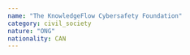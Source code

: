 ```yaml
---
name: "The KnowledgeFlow Cybersafety Foundation"
category: civil_society
nature: "ONG"
nationality: CAN
---
```

    